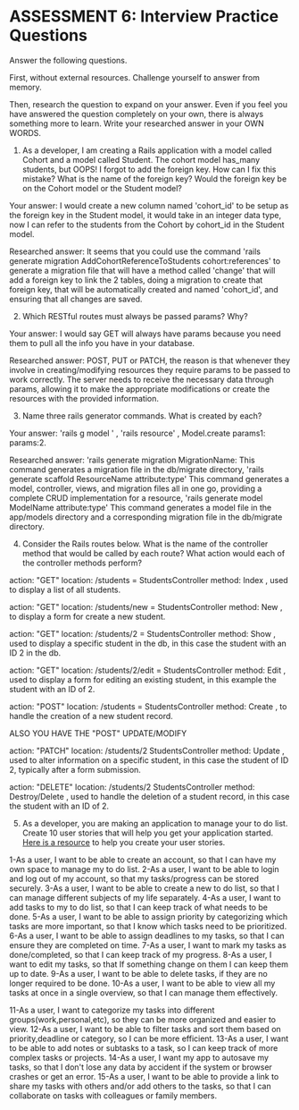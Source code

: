 # ASSESSMENT 6: Interview Practice Questions

Answer the following questions.

First, without external resources. Challenge yourself to answer from memory.

Then, research the question to expand on your answer. Even if you feel you have answered the question completely on your own, there is always something more to learn. Write your researched answer in your OWN WORDS.

1. As a developer, I am creating a Rails application with a model called Cohort and a model called Student. The cohort model has_many students, but OOPS! I forgot to add the foreign key. How can I fix this mistake? What is the name of the foreign key? Would the foreign key be on the Cohort model or the Student model?

Your answer: I would create a new column named 'cohort_id' to be setup as the foreign key in the  Student model, it would take in an integer data type, now I can refer to the students from the Cohort by cohort_id in the Student model.

Researched answer: It seems that you could use the command 'rails generate migration AddCohortReferenceToStudents cohort:references'
to generate a migration file that will have a method called 'change' that will add a foreign key to link the 2 tables, doing a migration to create that foreign key, that will be automatically created and named 'cohort_id', and ensuring that all changes are saved.


2. Which RESTful routes must always be passed params? Why?

Your answer: I would say GET will always have params because you need them to pull all the info you have in your database.

Researched answer: POST, PUT or PATCH, the reason is that whenever they involve in creating/modifying resources they require params to be passed to work correctly. The server needs to receive the necessary data through params, allowing it to make the appropriate modifications or create the resources with the provided information.

3. Name three rails generator commands. What is created by each?

Your answer: 'rails g model ' , 'rails resource' , Model.create params1: params:2.

Researched answer: 'rails generate migration MigrationName: This command generates a migration file in the db/migrate directory,
'rails generate scaffold ResourceName attribute:type' This command generates a model, controller, views, and migration files all in one go, providing a complete CRUD implementation for a resource, 'rails generate model ModelName attribute:type' This command generates a model file in the app/models directory and a corresponding migration file in the db/migrate directory. 

4. Consider the Rails routes below. What is the name of the controller method that would be called by each route? What action would each of the controller methods perform?

action: "GET" location: /students = StudentsController method: 
Index , used to display a list of all students.

action: "GET" location: /students/new = StudentsController method: 
New , to display a form for create a new student.

action: "GET" location: /students/2 = StudentsController method: 
Show , used to display a specific student in the db, in this case the student with an ID 2 in the db.

action: "GET" location: /students/2/edit = StudentsController method: 
Edit , used to display a form for editing an existing student, in this example the student with an ID of 2.

action: "POST" location: /students = StudentsController method: 
Create , to handle the creation of a new student record.

ALSO YOU HAVE THE "POST" UPDATE/MODIFY

action: "PATCH" location: /students/2 StudentsController method: 
Update , used to alter information on a specific student, in this case the student of ID 2, typically after a form submission.

action: "DELETE" location: /students/2 StudentsController method: 
Destroy/Delete , used to handle the deletion of a student record, in this case the student with an ID of 2.

5. As a developer, you are making an application to manage your to do list. Create 10 user stories that will help you get your application started. [Here is a resource](https://www.atlassian.com/agile/project-management/user-stories) to help you create your user stories.

1-As a user, I want to be able to create an account, so that I can have my own space to manage my to do list.
2-As a user, I want to be able to login and log out of my account, so that my tasks/progress can be stored securely.
3-As a user, I want to be able to create a new to do list, so that I can manage different subjects of my life separately. 
4-As a user, I want to add tasks to my to do list, so that I can keep track of what needs to be done.
5-As a user, I want to be able to assign priority by categorizing which tasks are more important, so that I know which tasks need to be prioritized.
6-As a user, I want to be able to assign deadlines to my tasks, so that I can ensure they are completed on time.
7-As a user, I want to mark my tasks as done/completed, so that I can keep track of my progress.
8-As a user, I want to edit my tasks, so that If something change on them I can keep them up to date.
9-As a user, I want to be able to delete tasks, if they are no longer required to be done.
10-As a user, I want to be able to view all my tasks at once in a single overview, so that I can manage them effectively.
<!-- did some extra just to practice -->
11-As a user, I want to categorize my tasks into different groups(work,personal,etc), so they can be more organized and easier to view.
12-As a user, I want to be able to filter tasks and sort them based on priority,deadline or category, so I can be more efficient.
13-As a user, I want to be able to add notes or subtasks to a task, so I can keep track of more complex tasks or projects.
14-As a user, I want my app to autosave my tasks, so that  I don't lose any data by accident if the system or browser crashes or get an error.
15-As a user, I want to be able to provide a link to share my tasks with others and/or add others to the tasks, so that I can collaborate on tasks with colleagues or family members.
